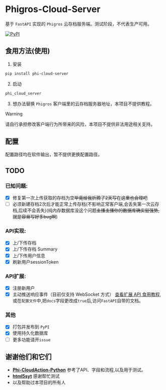 # Phigros-Cloud-Server

基于 `FastAPI` 实现的 `Phigros` 云存档服务端。测试阶段，不代表生产可用。

[![PyPI](https://img.shields.io/pypi/v/phi-cloud-server.svg?label=phi-cloud-server)](https://pypi.org/project/phi-cloud-server/)

## 食用方法(使用)

1. 安装
```bash
pip install phi-cloud-server
```

2. 启动
```bash
phi_cloud_server
```

3. 想办法替换 `Phigros` 客户端里的云存档服务器地址，本项目不提供教程。
> [!WARNING]
> 请自行承担修改客户端行为所带来的风险，本项目不提供非法用途相关支持。

## 配置

配置路径均在软件输出，暂不提供更换配置路径。

## TODO

### 已知问题:
- [x] 修复第一次上传获取的存档为空~~毕竟给我折腾了2天写在这里也合理吧~~
- [ ] 必须新建存档2次后才能正常上传存档(不影响正常客户端,会丢失第一次云存档,后续不会丢失)(纯内存数据库没这个问题~~主播主播你的数据库确实挺强势,就是容易写好多bug啊~~)

### API实现:
- [x] 上/下传存档
- [x] 上/下传存档 Summary
- [x] 上/下传用户信息
- [x] 刷新用户sessionToken

### API扩展:
- [x] 注册新用户
- [x] 主动推送响应事件（目前仅支持 WebSocket 方式）
[查看扩展 API 食用教程](./asset/extended_interfaces.md),或在`配置文件`中,把`docs`字段更改成`true`后,访问`FastAPI`自带的文档。

### 其他
- [x] 打包并发布到 `PyPI`
- [x] 使用持久化数据库
- [ ] 更多功能请开`issue`

## 谢谢他们和它们
- [**Phi-CloudAction-Python**](https://github.com/wms26/Phi-CloudAction-python) 参考了API、字段和流程,以及用于测试。
- [**html5syt**](https://github.com/html5syt) 感谢帮忙测试
- 以及帮助过本项目的所有人